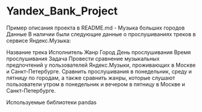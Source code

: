 # Yandex_Bank_Project
Пример описания проекта в README.md - Музыка больших городов
Данные
В наличии были следующие данные о прослушиваниях треков в сервисе Яндекс.Музыка:

Название трека
Исполнитель
Жанр
Город
День прослушивания
Время прослушивания
Задача
Провести сравнение музыкальных предпочтений у пользователей Яндекс.Музыки, проживающих в Москве и Санкт-Петербурге. Сравнить прослушивания в понедельник, среду и пятницу по городам, а также сравнить жанры, которые слушают пользователи утром в понедельник и вечером в пятницу в Москве и Санкт-Петербурге.

Используемые библиотеки
pandas
